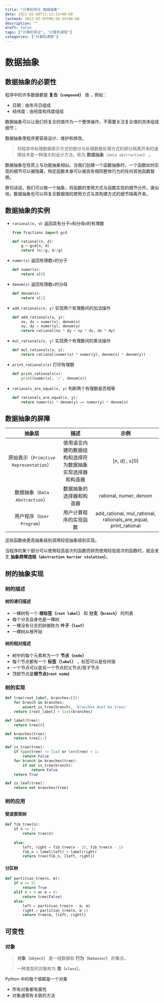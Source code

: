 ```yaml
---
title: "计算机导论 数据抽象"
date: 2022-02-08T11:13:32+08:00
lastmod: 2022-03-05T08:58:54+08:00
description: ""
draft: false
tags: ["计算机导论", "计算机课程"]
categories: ["计算机课程"]
---
```


# 数据抽象

## 数据抽象的必要性

程序中的许多数据都是 **复合（`compound`）** 值 ，例如：

* 日期：由年月日组成
* 经纬度：由经度和纬度组成

数据抽象可以让我们将复合的值作为一个整体操作，不需要关注复合值的具体组成细节；

数据抽象使程序更容易设计、维护和修改。

> 将程序中处理数据表示方式的部分与处理数据处理方式的部分隔离开来的通用技术是一种强大的设计方法，称为 **数据抽象**（`data abstraction`） 。

数据抽象在性质上与功能抽象相似。当我们创建一个函数抽象时，一个函数如何实现的细节可以被隐藏，特定函数本身可以被具有相同整体行为的任何其他函数替换。

换句话说，我们可以做一个抽象，将函数的使用方式与函数实现的细节分开。类似地，数据抽象也可以将复合数据值的使用方式与其构建方式的细节隔离开来。

## 数据抽象的实例

* `rational(n, d)` 返回具有分子`n`和分母`d`的有理数

  ```python
  from fractions import gcd
  
  def rational(n, d):
      g = gcd(n, d)
      return (n//g, d//g)
  ```
  
* `numer(x)` 返回有理数`x`的分子

  ```python
  def numer(x):
      return x[0]
  ```

* `denom(x)` 返回有理数`x`的分母

  ```python
  def denom(x):
      return x[1]
  ```

* `add_rationals(x, y)` 实现两个有理数间的加法操作

  ```python
  def add_rationals(x, y):
      nx, dx = numer(x), denom(x)
      ny, dy = numer(y), denom(y)
      return rational(nx * dy + ny * dx, dx * dy)
  ```

* `mul_rationals(x, y)` 实现两个有理数间的乘法操作

  ```python
  def mul_rationals(x, y):
      return rational(numer(x) * numer(y), denom(x) * denom(y))
  ```

* `print_rationals(x)` 打印有理数

  ```python
  def print_rationals(x):
      print(numer(x), '/', denom(x))
  ```

* `rationals_are_equal(x, y)` 判断两个有理数是否相等

  ```python
  def rationals_are_equal(x, y):
      return numer(x) * denom(y) == numer(y) * denom(x)
  ```

## 数据抽象的屏障

|                 抽象层                 |                            描述                            |                             示例                             |
| :------------------------------------: | :--------------------------------------------------------: | :----------------------------------------------------------: |
| 原始表示（`Primitive Representation`） | 使用语言内建的数据结构和选择符为数据抽象实现选择器和构造器 |                        [n, d] , x[0]                         |
|     数据抽象（`Data Abstraction`）     |                  数据抽象的选择器和构造器                  |                    rational, numer, denom                    |
|       用户程序（`User Program`）       |                   用户计算程序的实现函数                   | add_rational, mul_rational, rationals_are_equal, print_rational |

这些函数由更高抽象级别调用较低抽象级别实现。

当程序的某个部分可以使用较高层次的函数而转而使用较低层次的函数时，就会发生 **抽象屏障违规（`abstraction barrier violation`）**。

## 树的抽象实现

### 树的描述

#### 树的递归描述

* 一棵树有一个 **根标签（`root label`）** 和 **分支（`branch`）** 的列表
* 每个分支自身也是一棵树
* 一棵没有分支的树被称为 **叶子（`leaf`）**
* 一棵树从根开始

#### 树的相对描述

* 树中的每个元素称为一个 **节点（`node`）**
* 每个节点都有一个 **标签（`label`）** ，标签可以是任何值
* 一个节点可以是另一个节点的父节点/孩子节点
* 顶部节点是**根节点(`root node`)**

### 树的实现

```python
def tree(root_label, branches=[]):
    for branch in branches:
        assert is_tree(branch), 'branches must be trees'
    return [root_label] + list(branches)

def label(tree):
    return tree[0]

def branches(tree):
    return tree[1:]

def is_tree(tree):
    if type(tree) != list or len(tree) < 1:
        return False
    for branch in branches(tree):
        if not is_tree(branch):
            return False
    return True

def is_leaf(tree):
    return not branches(tree)
```

### 树的应用

#### 斐波那契树

```python
def fib_tree(n):
    if n <= 1:
        return tree(n)
    
    else:
        left, right = fib_tree(n - 2), fib_tree(n - 1)
        fib_n = label(left) + label(right)
        return tree(fib_n, [left, right])
```

#### 分区树

```python
def partition_tree(n, m):
    if n == 0:
        return True
    elif n < 0 or m = 0:
        return tree(False)
    else:
        left = partition_tree(n - m, m)
        right = partition_tree(n, m-1)
        return tree(m, [left, right])
```

## 可变性

### 对象

> **对象（`object`）** 是一组数据和 **行为（`behavior`）** 的集合，
>
> 一种类型的对象称为 **类（`class`）**。

Python 中的每个值都是一个对象

* 所有对象都有属性
* 对象通常有关联的方法
